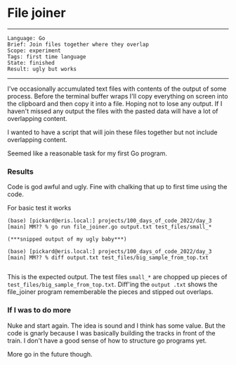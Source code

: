 # File joiner

---
```
Language: Go
Brief: Join files together where they overlap 
Scope: experiment
Tags: first time language
State: finished
Result: ugly but works
```
---

I've occasionally accumulated text files with contents of the output of some process. Before the terminal buffer wraps I'll copy everything on screen into the clipboard and then copy it into a file. Hoping not to lose any output. If I haven't missed any output the files with the pasted data will have a lot of overlapping content.

I wanted to have a script that will join these files together but not include overlapping content.

Seemed like a reasonable task for my first Go program.

### Results 
 
Code is god awful and ugly. Fine with chalking that up to first time using the code. 

For basic test it works

```
(base) [pickard@eris.local:] projects/100_days_of_code_2022/day_3 [main] MM?? % go run file_joiner.go output.txt test_files/small_*

(***snipped output of my ugly baby***)

(base) [pickard@eris.local:] projects/100_days_of_code_2022/day_3 [main] MM?? % diff output.txt test_files/big_sample_from_top.txt


```
This is the expected output. The test files `small_*` are chopped up pieces of `test_files/big_sample_from_top.txt`. Diff'ing the `output .txt`
shows the file_joiner program rememberable the pieces and stipped out overlaps.

### If I was to do more

Nuke and start again. The idea is sound and I think has some value. But the code is gnarly because I was basically building the tracks in front of the train. I don't have a good sense of how to structure go programs yet.

More go in the future though.